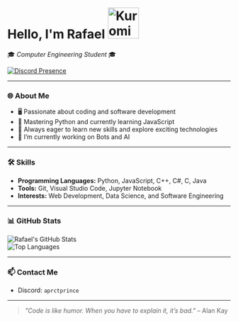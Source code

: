 # Hello, I'm Rafael <img src="https://media4.giphy.com/media/v1.Y2lkPTc5MGI3NjExbXcwcG02MWtweWpqbjlpOGltc2o3NmJ3eTFvZnlra3U5amljY2lvMiZlcD12MV9pbnRlcm5hbF9naWZfYnlfaWQmY3Q9cw/olr5oi9bxPVeV30Yye/giphy.gif" alt="Kuromi" width="70"/>

🎓 *Computer Engineering Student* 🎓  

[![Discord Presence](https://lanyard.cnrad.dev/api/867592202708582401)](https://discord.com/users/867592202708582401)

---

### 🌐 About Me  
- 🖥️ Passionate about coding and software development  
- 📘 Mastering Python and currently learning JavaScript  
- 🌱 Always eager to learn new skills and explore exciting technologies
- 🔭 I’m currently working on Bots and AI 

---

### 🛠️ Skills  
- **Programming Languages:** Python, JavaScript, C++, C#, C, Java  
- **Tools:** Git, Visual Studio Code, Jupyter Notebook  
- **Interests:** Web Development, Data Science, and Software Engineering  

---

### 📊 GitHub Stats  
![Rafael's GitHub Stats](https://github-readme-stats.vercel.app/api?username=slophisticated&show_icons=true&theme=tokyonight)  
![Top Languages](https://github-readme-stats.vercel.app/api/top-langs/?username=slophisticated&layout=compact&theme=tokyonight)

---

### 📫 Contact Me  
- Discord: `aprctprince`  

---

> _"Code is like humor. When you have to explain it, it’s bad."_ – Alan Kay
